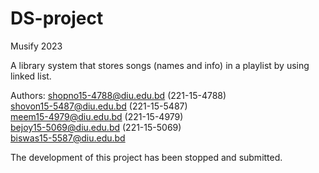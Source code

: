 # DS-project
Musify
2023

A library system that stores songs (names and info) in a playlist by using linked list.

Authors:
shopno15-4788@diu.edu.bd (221-15-4788) <br/>
shovon15-5487@diu.edu.bd (221-15-5487) <br/>
meem15-4979@diu.edu.bd (221-15-4979) <br/>
bejoy15-5069@diu.edu.bd (221-15-5069) <br/>
biswas15-5587@diu.edu.bd 

The development of this project has been stopped and submitted.